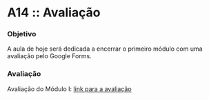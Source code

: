 # A14 :: Avaliação

### Objetivo

A aula de hoje será dedicada a encerrar o primeiro módulo com uma avaliação pelo Google Forms.

### Avaliação

Avaliação do Módulo I: [link para a avaliação](https://forms.gle/c51889uwAvxEUGkB8)
